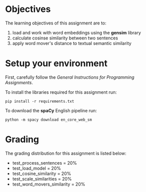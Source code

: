 # Objectives

The learning objectives of this assignment are to:

1. load and work with word embeddings using the **gensim** library
1. calculate cosinse similarity between two sentences
2. apply word mover's distance to textual semantic similarity

# Setup your environment

First, carefully follow the *General Instructions for Programming Assignments*.

To install the libraries required for this assignment run:

    pip install -r requirements.txt

To download the **spaCy** English pipeline run:

    python -m spacy download en_core_web_sm

    
# Grading

The grading distribution for this assignment is listed below:
- test_process_sentences = 20%
- test_load_model = 20%
- test_cosine_similarity = 20%
- test_scale_similarities = 20%
- test_word_movers_similarity = 20%
